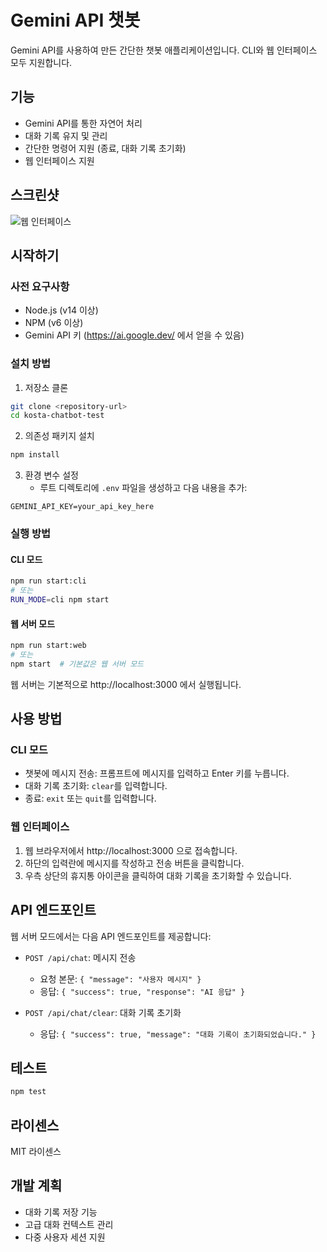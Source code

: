 # Gemini API 챗봇

Gemini API를 사용하여 만든 간단한 챗봇 애플리케이션입니다. CLI와 웹 인터페이스 모두 지원합니다.

## 기능

- Gemini API를 통한 자연어 처리
- 대화 기록 유지 및 관리
- 간단한 명령어 지원 (종료, 대화 기록 초기화)
- 웹 인터페이스 지원

## 스크린샷

![웹 인터페이스](https://via.placeholder.com/800x450.png?text=Gemini+API+챗봇+웹+인터페이스)

## 시작하기

### 사전 요구사항

- Node.js (v14 이상)
- NPM (v6 이상)
- Gemini API 키 (https://ai.google.dev/ 에서 얻을 수 있음)

### 설치 방법

1. 저장소 클론
```bash
git clone <repository-url>
cd kosta-chatbot-test
```

2. 의존성 패키지 설치
```bash
npm install
```

3. 환경 변수 설정
   - 루트 디렉토리에 `.env` 파일을 생성하고 다음 내용을 추가:
```
GEMINI_API_KEY=your_api_key_here
```

### 실행 방법

#### CLI 모드
```bash
npm run start:cli
# 또는
RUN_MODE=cli npm start
```

#### 웹 서버 모드
```bash
npm run start:web
# 또는
npm start  # 기본값은 웹 서버 모드
```

웹 서버는 기본적으로 http://localhost:3000 에서 실행됩니다.

## 사용 방법

### CLI 모드
- 챗봇에 메시지 전송: 프롬프트에 메시지를 입력하고 Enter 키를 누릅니다.
- 대화 기록 초기화: `clear`를 입력합니다.
- 종료: `exit` 또는 `quit`를 입력합니다.

### 웹 인터페이스
1. 웹 브라우저에서 http://localhost:3000 으로 접속합니다.
2. 하단의 입력란에 메시지를 작성하고 전송 버튼을 클릭합니다.
3. 우측 상단의 휴지통 아이콘을 클릭하여 대화 기록을 초기화할 수 있습니다.

## API 엔드포인트

웹 서버 모드에서는 다음 API 엔드포인트를 제공합니다:

- `POST /api/chat`: 메시지 전송
  - 요청 본문: `{ "message": "사용자 메시지" }`
  - 응답: `{ "success": true, "response": "AI 응답" }`

- `POST /api/chat/clear`: 대화 기록 초기화
  - 응답: `{ "success": true, "message": "대화 기록이 초기화되었습니다." }`

## 테스트

```bash
npm test
```

## 라이센스

MIT 라이센스

## 개발 계획

- 대화 기록 저장 기능
- 고급 대화 컨텍스트 관리
- 다중 사용자 세션 지원 